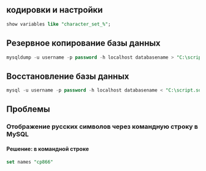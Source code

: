 ## кодировки и настройки
```SQL
show variables like "character_set_%";
```

## Резервное копирование базы данных

```sql
mysqldump -u username -p password -h localhost databasename > "C:\script.sql"
```
## Восстановление базы данных

```sql
mysql -u username -p password -h localhost databasename < "C:\script.sql"
```


## Проблемы

### Отображение русских символов через командную строку в MySQL
#### Решение:   в командной строке

 ```sql 
 set names "cp866" 
 ```
